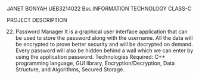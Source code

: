 JANET BONYAH
UEB3214022
Bsc.INFORMATION TECHNOLOGY
CLASS-C

  PROJECT DESCRIPTION

22. Password Manager
It is a graphical user interface application that can be used to store the password 
along with the username. All the data will be encrypted to prove better security 
and will be decrypted on demand. Every password will also be hidden behind a 
wall which we can enter by using the application password.
Technologies Required: C++ programming language, GUI library,
Encryption/Decryption, Data Structure, and Algorithms, Secured Storage.
